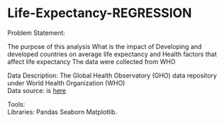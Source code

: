 # Life-Expectancy-REGRESSION


Problem Statement:

The purpose of this analysis
 What is the impact of Developing and developed countries on average life expectancy and Health factors that affect life expectancy
The data were collected from WHO

Data Description:
The Global Health Observatory (GHO) data repository under World Health Organization (WHO) </br>
Data source: is [here](https://www.kaggle.com/kumarajarshi/life-expectancy-who)

Tools: </br>
Libraries: Pandas
Seaborn 
Matplotlib.
